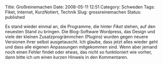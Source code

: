 Title: Großreinemachen
Date: 2008-05-11 12:51
Category: Schweden
Tags: Fiket, Internet, KurzNotiert, Technik
Slug: grossreinemachen
Status: published

Es stand wieder einmal an, die Programme, die hinter *Fiket* stehen, auf
den neuesten Stand zu bringen. Die Blog-Software Wordpress, das Design
und viele der kleinen Zusatzprogrämmchen (Plugins) wurden gegen neuere
Versionen ihrer selbst ausgetauscht. Ich glaube, dass jetzt alles wieder
geht und dass alle eigenen Anpassungen mitgekommen sind. Wenn aber
jemand noch einen Fehler findet oder etwas, das nicht so funktioniert
wie vorher, dann bitte ich um einen kurzen Hinweis in den Kommentaren.

